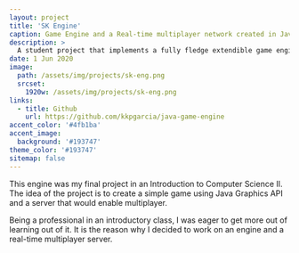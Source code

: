 ```yaml
---
layout: project
title: 'SK Engine'
caption: Game Engine and a Real-time multiplayer network created in Java
description: >
  A student project that implements a fully fledge extendible game engine and a real-timee multiplayer network.
date: 1 Jun 2020
image: 
  path: /assets/img/projects/sk-eng.png
  srcset: 
    1920w: /assets/img/projects/sk-eng.png
links:
  - title: Github
    url: https://github.com/kkpgarcia/java-game-engine
accent_color: '#4fb1ba'
accent_image:
  background: '#193747'
theme_color: '#193747'
sitemap: false
---
```


This engine was my final project in an Introduction to Computer Science II. The idea of the project is to create a simple game using Java Graphics API and a server that would enable multiplayer.

Being a professional in an introductory class, I was eager to get more out of learning out of it.  It is the reason why I decided to work on an engine and a real-time multiplayer server.